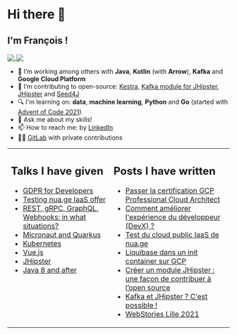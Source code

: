 # Hi there 👋

## I'm François !

<p>
<a href="https://github.com/anuraghazra/github-readme-stats">
  <img align="center" src="https://github-readme-stats.vercel.app/api?username=fdelbrayelle&theme=dracula&hide_title=true&disable_animations=true&count_private=true" />
</a>
<a href="https://github.com/anuraghazra/convoychat">
  <img align="center" src="https://github-readme-stats.vercel.app/api/top-langs/?username=fdelbrayelle&theme=dracula&layout=compact" />
</a>
</p>

- 🚀 I’m working among others with **Java**, **Kotlin** (with **Arrow**), **Kafka** and **Google Cloud Platform**
- 🔭 I’m contributing to open-source: [Kestra](https://github.com/kestra-io/kestra/), [Kafka module for JHipster](https://github.com/fdelbrayelle/generator-jhipster-kafka/), [JHipster](https://github.com/fdelbrayelle/generator-jhipster) and [Seed4J](https://github.com/seed4j/seed4j)
- 🔍 I'm learning on: **data**, **machine learning**, **Python** and **Go** (started with [Advent of Code 2021](https://github.com/fdelbrayelle/adventofcode/tree/main/2021))
- 💬 Ask me about my skills!
- 📫 How to reach me: by [LinkedIn](https://www.linkedin.com/in/fdelbrayelle/)
- 👨‍💻 [GitLab](https://gitlab.com/fdelbrayelle) with private contributions

<table style="border: none;">
  <tr style="border: none;">
    <td style="border: none;" valign="top">
      <h2>Talks I have given</h2>
      <ul>
        <li><a href="https://github.com/fdelbrayelle/talk-gdpr-for-developers/">GDPR for Developers</a></li>
        <li><a href="https://github.com/fdelbrayelle/test-nua.ge">Testing nua.ge IaaS offer</a></li>
        <li><a href="https://github.com/fdelbrayelle/talk-rest-grpc-graphql-webhooks">REST, gRPC, GraphQL, Webhooks: in what situations?</a></li>
        <li><a href="https://github.com/fdelbrayelle/midi-tech-micronaut-quarkus">Micronaut and Quarkus</a></li>
        <li><a href="https://github.com/fdelbrayelle/midi-tech-k8s">Kubernetes</a></li>
        <li><a href="https://github.com/fdelbrayelle/midi-tech-vuejs">Vue.js</a></li>
        <li><a href="https://github.com/fdelbrayelle/midi-tech-jhipster">JHipster</a></li>
        <li><a href="https://github.com/fdelbrayelle/midi-tech-java-news">Java 8 and after</a></li>
      </ul>
    </td>
    <td style="border: none;"  valign="top">
      <h2>Posts I have written</h2>
      <ul>
        <li><a href="https://blog.ippon.fr/2022/08/03/gcp-professional-cloud-architect/">Passer la certification GCP Professional Cloud Architect</a></li>
        <li><a href="https://welovedevs.com/fr/articles/comment-ameliorer-lexperience-du-developpeur-devx/">Comment améliorer l'expérience du développeur (DevX) ?</a></li>
        <li><a href="https://blog.ippon.fr/2022/02/25/test-du-cloud-public-iaas-de-nua-ge/">Test du cloud public IaaS de nua.ge</a></li>
        <li><a href="https://blog.ippon.fr/2021/11/24/liquibase-dans-un-init-container-sur-gcp/">Liquibase dans un init container sur GCP</a></li>
        <li><a href="https://blog.ippon.fr/2021/05/31/creer-un-module-jhipster-une-facon-de-contribuer-a-lopen-source-2/">Créer un module JHipster : une façon de contribuer à l’open source</a></li>
        <li><a href="https://blog.ippon.fr/2021/03/10/kafka-et-jhipster-cest-possible/">Kafka et JHipster ? C'est possible !</a></li>
        <li><a href="https://blog.ippon.fr/2021/02/26/webstories-lille-2021/">WebStories Lille 2021</a></li>
      </ul>
    </td>
  </tr>
</table>

